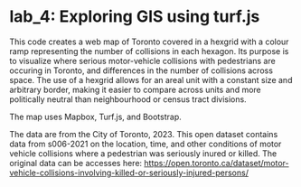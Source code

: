 # lab_4: Exploring GIS using turf.js
This code creates a web map of Toronto covered in a hexgrid with a colour ramp representing the number of collisions in each hexagon. Its purpose is to visualize where serious motor-vehicle collisions with pedestrians are occuring in Toronto, and differences in the number of collisions across space. The use of a hexgrid allows for an areal unit with a constant size and arbitrary border, making it easier to compare across units and more politically neutral than neighbourhood or census tract divisions. <br>

The map uses Mapbox, Turf.js, and Bootstrap. <br>

The data are from the City of Toronto, 2023.
This open dataset contains data from s006-2021 on the location, time, and other conditions of motor vehicle collisions where a pedestrian was seriously inured or killed. The original data can be accesses here: https://open.toronto.ca/dataset/motor-vehicle-collisions-involving-killed-or-seriously-injured-persons/ <br>


